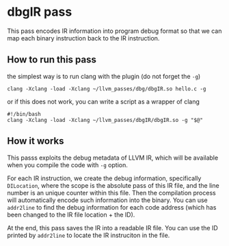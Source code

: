 # dbgIR pass

This pass encodes IR information into program debug format so that we can map each binary instruction back to the IR instruction.

## How to run this pass

the simplest way is to run clang with the plugin (do not forget the `-g`)

    clang -Xclang -load -Xclang ~/llvm_passes/dbg/dbgIR.so hello.c -g

or if this does not work, you can write a script as a wrapper of clang

    #!/bin/bash
    clang -Xclang -load -Xclang ~/llvm_passes/dbgIR/dbgIR.so -g "$@"
    
## How it works

This passs exploits the debug metadata of LLVM IR, which will be available when you compile the 
code with `-g` option. 

For each IR instruction, we create the debug information, specifically `DILocation`,
where the scope is the absolute pass of this IR file, and the line number is an unique
counter within this file. Then the compilation process will automatically encode such
information into the binary. You can use `addr2line` to find the debug information 
for each code address (which has been changed to the IR file location + the ID).

At the end, this pass saves the IR into a readable IR file. You can use the ID
printed by `addr2line` to locate the IR instruciton in the file.
